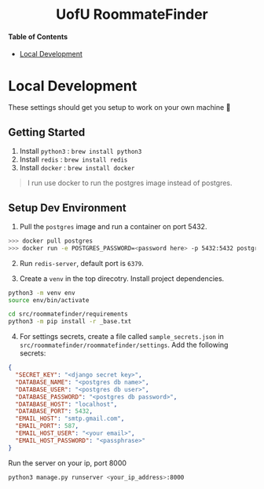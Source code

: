<div align="center">
  <h1>
    UofU RoommateFinder
  </h1>
</div>

#### Table of Contents
* [Local Development](#local-development)

# Local Development
These settings should get you setup to work on your own machine 🚀

## Getting Started
1. Install `python3` : `brew install python3`
2. Install `redis` : `brew install redis`
3. Install `docker` : `brew install docker`

> I run use docker to run the postgres image instead of postgres.

## Setup Dev Environment

1. Pull the `postgres` image and run a container on port 5432.
```bash
>>> docker pull postgres
>>> docker run -e POSTGRES_PASSWORD=<password here> -p 5432:5432 postgres
```

2. Run `redis-server`, default port is `6379`.

3. Create a `venv` in the top direcotry. Install project dependencies.
```bash
python3 -m venv env
source env/bin/activate

cd src/roommatefinder/requirements
python3 -m pip install -r _base.txt
```

4. For settings secrets, create a file called `sample_secrets.json` in `src/roommatefinder/roommatefinder/settings`. Add the following secrets:
```json
{
  "SECRET_KEY": "<django secret key>",
  "DATABASE_NAME": "<postgres db name>",
  "DATABASE_USER": "<postgres db user>",
  "DATABASE_PASSWORD": "<postgres db password>",
  "DATABASE_HOST": "localhost", 
  "DATABASE_PORT": 5432, 
  "EMAIL_HOST": "smtp.gmail.com",
  "EMAIL_PORT": 587, 
  "EMAIL_HOST_USER": "<your email>",
  "EMAIL_HOST_PASSWORD": "<passphrase>"
}
```

Run the server on your ip, port 8000
```bash
python3 manage.py runserver <your_ip_address>:8000
```